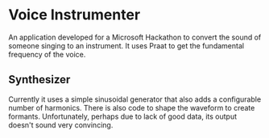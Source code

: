 # Voice Instrumenter

An application developed for a Microsoft Hackathon to convert the sound of someone singing to an instrument. It uses Praat to get the fundamental frequency of the voice.

Synthesizer
----------
Currently it uses a simple sinusoidal generator that also adds a configurable number of harmonics. There is also code to shape the waveform to create formants. Unfortunately, perhaps due to lack of good data, its output doesn't sound very convincing.
